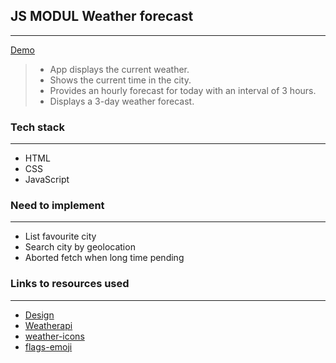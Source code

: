 ## JS MODUL Weather forecast

---

[Demo](https://paradox1390.github.io/weather/)

> - App displays the current weather.
> - Shows the current time in the city.
> - Provides an hourly forecast for today with an interval of 3 hours.
> - Displays a 3-day weather forecast.

### Tech stack

---

- HTML
- CSS
- JavaScript

### Need to implement

---

- List favourite city
- Search city by geolocation
- Aborted fetch when long time pending

### Links to resources used

---

- [Design](https://www.figma.com/community/file/1279202001478934518/weather-dashboard)
- [Weatherapi](https://www.weatherapi.com/)
- [weather-icons](https://github.com/basmilius/weather-icons)
- [flags-emoji](https://github.com/talkjs/country-flag-emoji-polyfill)
